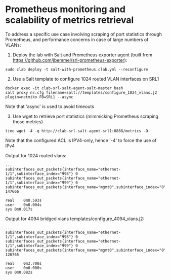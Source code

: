 # Prometheus monitoring and scalability of metrics retrieval

To address a specific use case involving scraping of port statistics through Prometheus, and performance concerns in case of large numbers of VLANs:

1. Deploy the lab with Salt and Prometheus exporter agent (built from https://github.com/jbemmel/srl-prometheus-exporter):
```
sudo clab deploy -t salt-with-prometheus.clab.yml --reconfigure
```

2. Use a Salt template to configure 1024 routed VLAN interfaces on SRL1
```
docker exec -it clab-srl-salt-agent-salt-master bash
salt proxy nr.cfg filename=salt://templates/configure_1024_vlans.j2 plugin=netmiko FB=SRL1 --async
```
Note that 'async' is used to avoid timeouts

3. Use wget to retrieve port statistics (mimmicking Prometheus scraping those metrics)
```
time wget -4 -q http://clab-srl-salt-agent-srl1:8888/metrics -O-
```
Note that the configured ACL is IPV4-only, hence '-4' to force the use of IPv4

Output for 1024 routed vlans:
```
...
subinterfaces_out_packets{interface_name="ethernet-1/1",subinterface_index="998"} 0
subinterfaces_out_packets{interface_name="ethernet-1/1",subinterface_index="999"} 0
subinterfaces_out_packets{interface_name="mgmt0",subinterface_index="0"} 147666

real	0m0.593s
user	0m0.004s
sys	0m0.017s
```

Output for 4094 bridged vlans templates/configure_4094_vlans.j2:
```
...
subinterfaces_out_packets{interface_name="ethernet-1/1",subinterface_index="998"} 0
subinterfaces_out_packets{interface_name="ethernet-1/1",subinterface_index="999"} 0
subinterfaces_out_packets{interface_name="mgmt0",subinterface_index="0"} 126765

real	0m3.700s
user	0m0.000s
sys	0m0.082s
```